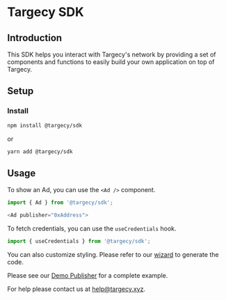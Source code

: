 # Targecy SDK

## Introduction

This SDK helps you interact with Targecy's network by providing a set of components and functions to easily build your own application on top of Targecy.

## Setup

### Install

```bash
npm install @targecy/sdk
```

or

```bash
yarn add @targecy/sdk
```

## Usage

To show an Ad, you can use the `<Ad />` component.

```javascript
import { Ad } from '@targecy/sdk';

<Ad publisher="0xAddress">
```

To fetch credentials, you can use the `useCredentials` hook.

```javascript
import { useCredentials } from '@targecy/sdk';
```

You can also customize styling. Please refer to our [wizard](https://app.targecy.xyz/wizard) to generate the code.

Please see our [Demo Publisher](https://demo.publisher.targecy.xyz/) for a complete example.

For help please contact us at [help@targecy.xyz](mailto:help@targecy.xyz).
